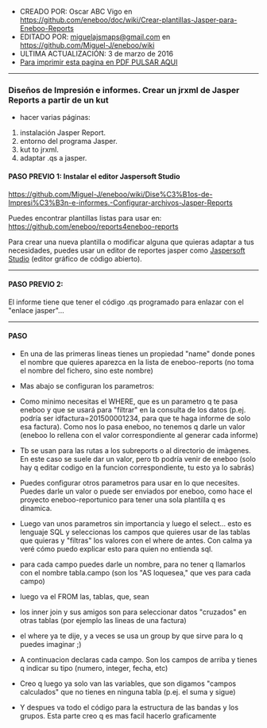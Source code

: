 * CREADO POR: Oscar ABC Vigo en https://github.com/eneboo/doc/wiki/Crear-plantillas-Jasper-para-Eneboo-Reports
* EDITADO POR: miguelajsmaps@gmail.com en https://github.com/Miguel-J/eneboo/wiki
* ULTIMA ACTUALIZACIÓN: 3 de marzo de 2016
* [Para imprimir esta pagina en PDF PULSAR AQUI](https://gitprint.com/Miguel-J/eneboo/wiki/Dise%C3%B1os-de-Impresi%C3%B3n-e-informes.-Crear-un-jrxml-de-Jasper-Reports-a-partir-de-un-kut)

---

### Diseños de Impresión e informes. Crear un jrxml de Jasper Reports a partir de un kut

* hacer varias páginas:

1. instalación Jasper Report.
2. entorno del programa Jasper.
3. kut to jrxml.
4. adaptar .qs a jasper.

#### PASO PREVIO 1: Instalar el editor Jaspersoft Studio

https://github.com/Miguel-J/eneboo/wiki/Dise%C3%B1os-de-Impresi%C3%B3n-e-informes.-Configurar-archivos-Jasper-Reports

Puedes encontrar plantillas listas para usar en: https://github.com/eneboo/reports4eneboo-reports

Para crear una nueva plantilla o modificar alguna que quieras adaptar a tus necesidades, puedes usar un editor de reportes jasper como [Jaspersoft Studio](http://community.jaspersoft.com/project/jaspersoft-studio) (editor gráfico de código abierto).

---

#### PASO PREVIO 2:

El informe tiene que tener el código .qs programado para enlazar con el "enlace jasper"...


---

#### PASO 

- En una de las primeras lineas tienes un propiedad "name" donde pones el nombre que quieres aparezca en la lista de eneboo-reports (no toma el nombre del fichero, sino este nombre)

- Mas abajo se configuran los parametros:

* Como minimo necesitas el WHERE, que es un parametro q te pasa eneboo y que se usará para "filtrar" en la consulta de los datos (p.ej. podría ser idfactura=201500001234, para que te haga informe de solo esa factura). Como nos lo pasa eneboo, no tenemos q darle un valor (eneboo lo rellena con el valor correspondiente al generar cada informe)

* Tb se usan para las rutas a los subreports o al directorio de imàgenes. En este caso se suele dar un valor, pero tb podría venir de eneboo (solo hay q editar codigo en la funcion correspondiente, tu esto ya lo sabrás)

* Puedes configurar otros parametros para usar en lo que necesites. Puedes darle un valor o puede ser enviados por eneboo, como hace el proyecto eneboo-reportunico para tener una sola plantilla q es dinamica.

- Luego van unos parametros sin importancia y luego el select... esto es lenguaje SQL y seleccionas los campos que quieres usar de las tablas que quieras y "filtras" los valores con el where de antes. Con calma ya veré cómo puedo explicar esto para quien no entienda sql.


* para cada campo puedes darle un nombre, para no tener q llamarlos con el nombre tabla.campo (son los "AS loquesea," que ves para cada campo)

* luego va el FROM las, tablas, que, sean

* los inner join y sus amigos son para seleccionar datos "cruzados" en otras tablas (por ejemplo las lineas de una factura)

* el where ya te dije, y a veces se usa un group by que sirve para lo q puedes imaginar ;)

- A continuacion declaras cada campo. Son los campos de arriba y tienes q indicar su tipo (numero, integer, fecha, etc)

- Creo q luego ya solo van las variables, que son digamos "campos calculados" que no tienes en ninguna tabla (p.ej. el suma y sigue)

- Y despues va todo el código para la estructura de las bandas y los grupos. Esta parte creo q es mas facil hacerlo graficamente
